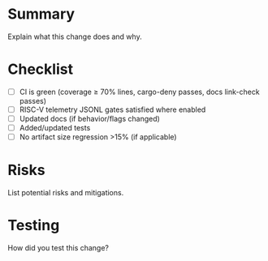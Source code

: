 # Summary
Explain what this change does and why.

# Checklist
- [ ] CI is green (coverage ≥ 70% lines, cargo-deny passes, docs link-check passes)
- [ ] RISC-V telemetry JSONL gates satisfied where enabled
- [ ] Updated docs (if behavior/flags changed)
- [ ] Added/updated tests
- [ ] No artifact size regression >15% (if applicable)

# Risks
List potential risks and mitigations.

# Testing
How did you test this change?
